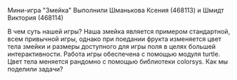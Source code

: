 Мини-игра "Змейка"
Выполнили Шманькова Ксения (468113) и Шмидт Виктория (468114)

В чем суть нашей игры? Наша змейка является примером стандартной, всем привычной игры, однако при поедании фрукта изменяется цвет тела змейки и размеры доступного для игры поля в целях большей интерактивности. Работа игры обеспечена с помощью модуля turtle. Цвет тела меняется рандомно с помощью библиотеки colorsys.
Как мы поделили задачи? 
